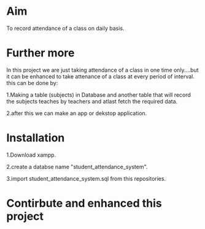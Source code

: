 # Aim

To record attendance of a class on daily basis.

# Further more

In this project we are just taking attendance of a class in one time only....but it can be enhanced to take attenance of a class at every period of interval.
this can be done by:

1.Making a table (subjects) in Database and another table that will record the subjects teaches by teachers and atlast fetch the required data.

2.after this we can make an app or dekstop application.

# Installation

1.Download xampp.

2.create a databse name "student_attendance_system".

3.import student_attendance_system.sql from this repositories.


# Contirbute and enhanced this project

 